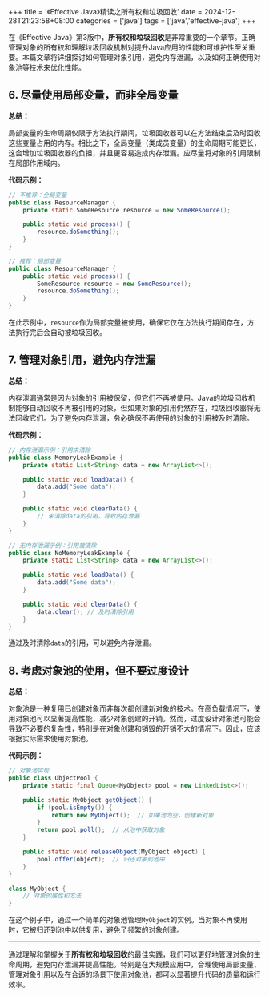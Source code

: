 +++
title = '《Effective Java》精读之所有权和垃圾回收'
date = 2024-12-28T21:23:58+08:00
categories = ['java']
tags = ['java','effective-java']
+++

在《Effective Java》第3版中，**所有权和垃圾回收**是非常重要的一个章节。正确管理对象的所有权和理解垃圾回收机制对提升Java应用的性能和可维护性至关重要。本篇文章将详细探讨如何管理对象引用，避免内存泄漏，以及如何正确使用对象池等技术来优化性能。

## 6. **尽量使用局部变量，而非全局变量**

**总结：**

局部变量的生命周期仅限于方法执行期间，垃圾回收器可以在方法结束后及时回收这些变量占用的内存。相比之下，全局变量（类成员变量）的生命周期可能更长，这会增加垃圾回收器的负担，并且更容易造成内存泄漏。应尽量将对象的引用限制在局部作用域内。

**代码示例：**

```java
// 不推荐：全局变量
public class ResourceManager {
    private static SomeResource resource = new SomeResource();

    public static void process() {
        resource.doSomething();
    }
}

// 推荐：局部变量
public class ResourceManager {
    public static void process() {
        SomeResource resource = new SomeResource();
        resource.doSomething();
    }
}
```

在此示例中，`resource`作为局部变量被使用，确保它仅在方法执行期间存在，方法执行完后会自动被垃圾回收。

## 7. **管理对象引用，避免内存泄漏**

**总结：**

内存泄漏通常是因为对象的引用被保留，但它们不再被使用。Java的垃圾回收机制能够自动回收不再被引用的对象，但如果对象的引用仍然存在，垃圾回收器将无法回收它们。为了避免内存泄漏，务必确保不再使用的对象的引用被及时清除。

**代码示例：**

```java
// 内存泄漏示例：引用未清除
public class MemoryLeakExample {
    private static List<String> data = new ArrayList<>();

    public static void loadData() {
        data.add("Some data");
    }

    public static void clearData() {
        // 未清除data的引用，导致内存泄漏
    }
}

// 无内存泄漏示例：引用被清除
public class NoMemoryLeakExample {
    private static List<String> data = new ArrayList<>();

    public static void loadData() {
        data.add("Some data");
    }

    public static void clearData() {
        data.clear(); // 及时清除引用
    }
}
```

通过及时清除`data`的引用，可以避免内存泄漏。

## 8. **考虑对象池的使用，但不要过度设计**

**总结：**

对象池是一种复用已创建对象而非每次都创建新对象的技术。在高负载情况下，使用对象池可以显著提高性能，减少对象创建的开销。然而，过度设计对象池可能会导致不必要的复杂性，特别是在对象创建和销毁的开销不大的情况下。因此，应该根据实际需求使用对象池。

**代码示例：**

```java
// 对象池实现
public class ObjectPool {
    private static final Queue<MyObject> pool = new LinkedList<>();

    public static MyObject getObject() {
        if (pool.isEmpty()) {
            return new MyObject();  // 如果池为空，创建新对象
        }
        return pool.poll();  // 从池中获取对象
    }

    public static void releaseObject(MyObject object) {
        pool.offer(object);  // 归还对象到池中
    }
}

class MyObject {
    // 对象的属性和方法
}
```

在这个例子中，通过一个简单的对象池管理`MyObject`的实例。当对象不再使用时，它被归还到池中以供复用，避免了频繁的对象创建。

------

通过理解和掌握关于**所有权和垃圾回收**的最佳实践，我们可以更好地管理对象的生命周期，避免内存泄漏并提高性能。特别是在大规模应用中，合理使用局部变量、管理对象引用以及在合适的场景下使用对象池，都可以显著提升代码的质量和运行效率。